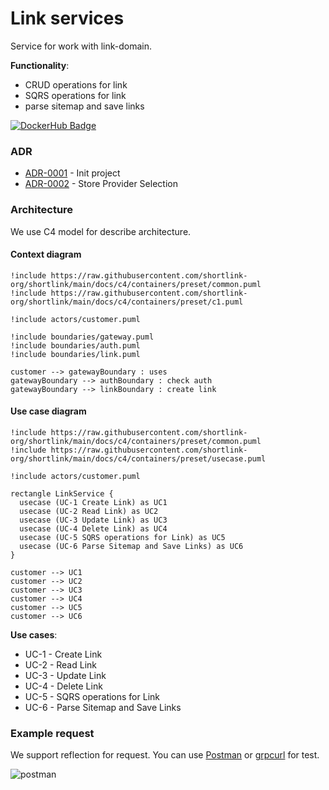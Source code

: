 # Link services

Service for work with link-domain.

**Functionality**:

  * CRUD operations for link
  * SQRS operations for link
  * parse sitemap and save links

[![DockerHub Badge](http://dockeri.co/image/batazor/shortlink-link)](https://hub.docker.com/r/batazor/shortlink-link/)

### ADR

- [ADR-0001](./docs/ADR/decisions/0001-init.md) - Init project
- [ADR-0002](./docs/ADR/decisions/0002-store-provider.md) - Store Provider Selection

### Architecture

We use C4 model for describe architecture.

#### Context diagram

```plantuml
!include https://raw.githubusercontent.com/shortlink-org/shortlink/main/docs/c4/containers/preset/common.puml
!include https://raw.githubusercontent.com/shortlink-org/shortlink/main/docs/c4/containers/preset/c1.puml

!include actors/customer.puml

!include boundaries/gateway.puml
!include boundaries/auth.puml
!include boundaries/link.puml

customer --> gatewayBoundary : uses
gatewayBoundary --> authBoundary : check auth
gatewayBoundary --> linkBoundary : create link
```

#### Use case diagram

```plantuml
!include https://raw.githubusercontent.com/shortlink-org/shortlink/main/docs/c4/containers/preset/common.puml
!include https://raw.githubusercontent.com/shortlink-org/shortlink/main/docs/c4/containers/preset/usecase.puml

!include actors/customer.puml

rectangle LinkService {
  usecase (UC-1 Create Link) as UC1
  usecase (UC-2 Read Link) as UC2
  usecase (UC-3 Update Link) as UC3
  usecase (UC-4 Delete Link) as UC4
  usecase (UC-5 SQRS operations for Link) as UC5
  usecase (UC-6 Parse Sitemap and Save Links) as UC6
}

customer --> UC1
customer --> UC2
customer --> UC3
customer --> UC4
customer --> UC5
customer --> UC6
```

**Use cases**:

- UC-1 - Create Link
- UC-2 - Read Link
- UC-3 - Update Link
- UC-4 - Delete Link
- UC-5 - SQRS operations for Link
- UC-6 - Parse Sitemap and Save Links

### Example request

We support reflection for request. You can use [Postman](https://www.postman.com/) or [grpcurl](https://github.com/fullstorydev/grpcurl) for test.

![postman](https://blog.postman.com/wp-content/uploads/2022/01/grpc-author-msg.gif)
